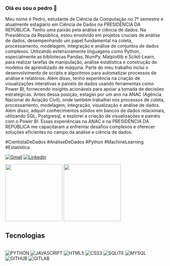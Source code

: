### Olá eu sou o pedro 👋 

Meu nome é Pedro, estudante de Ciência da Computação no 7º semestre e atualmente estagiário em Ciência de Dados na PRESIDÊNCIA DA REPÚBLICA. Tenho uma paixão pela análise e ciência de dados.
Na Presidência da República, estou envolvido em projetos cruciais de análise de dados, desempenhando um papel fundamental na coleta, processamento, modelagem, integração e análise de conjuntos de dados complexos. Utilizando extensivamente linguagens como Python, especialmente as bibliotecas Pandas, NumPy, Matplotlib e Scikit-Learn, para realizar tarefas de manipulação, análise estatística e construção de modelos de aprendizado de máquina.
Parte do meu trabalho inclui o desenvolvimento de scripts e algoritmos para automatizar processos de análise e relatórios. Além disso, tenho experiência na criação de visualizações interativas e painéis de dados usando ferramentas como Power BI, fornecendo insights acionáveis para apoiar a tomada de decisões estratégicas.
Antes dessa posição, estagiei por um ano na ANAC (Agência Nacional de Aviação Civil), onde também trabalhei nos processos de coleta, processamento, modelagem, integração, visualização e análise de dados. Além disso, adquiri conhecimentos sólidos em bancos de dados relacionais, utilizando SQL, Postgresql, e explorei a criação de visualizações e painéis com o Power BI.
Essas experiências na ANAC e na PRESIDÊNCIA DA REPÚBLICA me capacitaram a enfrentar desafios complexos e oferecer soluções eficientes no campo da análise e ciência de dados.


#CientistaDeDados #AnáliseDeDados #Python #MachineLearning #Estatística


[![Gmail](https://img.shields.io/badge/Gmail-D14836?style=for-the-badge&logo=gmail&logoColor=white)](mailto:pedro0123passos@gmail.com)
[![Linkedin](https://img.shields.io/badge/LinkedIn-0077B5?style=for-the-badge&logo=linkedin&logoColor=white)](https://www.linkedin.com/in/pedro-henrique-desenvolvedor-software/)

<div>
<img height="180em" src="https://github-readme-stats.vercel.app/api?username=pedrontx&show_icons=true&theme=dracula&include_all_commits-true&count_private-true"/>
<img height="180em" src="https://github-readme-stats.vercel.app/api/top-langs/?username=pedrontx&layout=compact&langs_count-16&theme=dracula"/>  
</div>



## Tecnologias 

<div style="display: inline_block"><br>
<img aline="center" alt="PYTHON" src="https://img.shields.io/badge/Python-14354C?style=for-the-badge&logo=python&logoColor=white">
<img aline="center" alt="JAVASCRIPT" src="https://img.shields.io/badge/JavaScript-F7DF1E?style=for-the-badge&logo=javascript&logoColor=black">
<img aline="center" alt="HTML5" src="https://img.shields.io/badge/HTML5-E34F26?style=for-the-badge&logo=html5&logoColor=white">
<img aline="center" alt="CSS3" src="https://img.shields.io/badge/CSS3-1572B6?style=for-the-badge&logo=css3&logoColor=white">
<img aline="center" alt="SQLITE" src="https://img.shields.io/badge/SQLite-07405E?style=for-the-badge&logo=sqlite&logoColor=white">
<img aline="center" alt="MYSQL" src="https://img.shields.io/badge/MySQL-00000F?style=for-the-badge&logo=mysql&logoColor=white">
<img aline="center" alt="GITHUB" src="https://img.shields.io/badge/GitHub-100000?style=for-the-badge&logo=github&logoColor=white">
<img aline="center" alt="GITLAB" src="https://img.shields.io/badge/GitLab-330F63?style=for-the-badge&logo=gitlab&logoColor=white">

  
</div><br>




